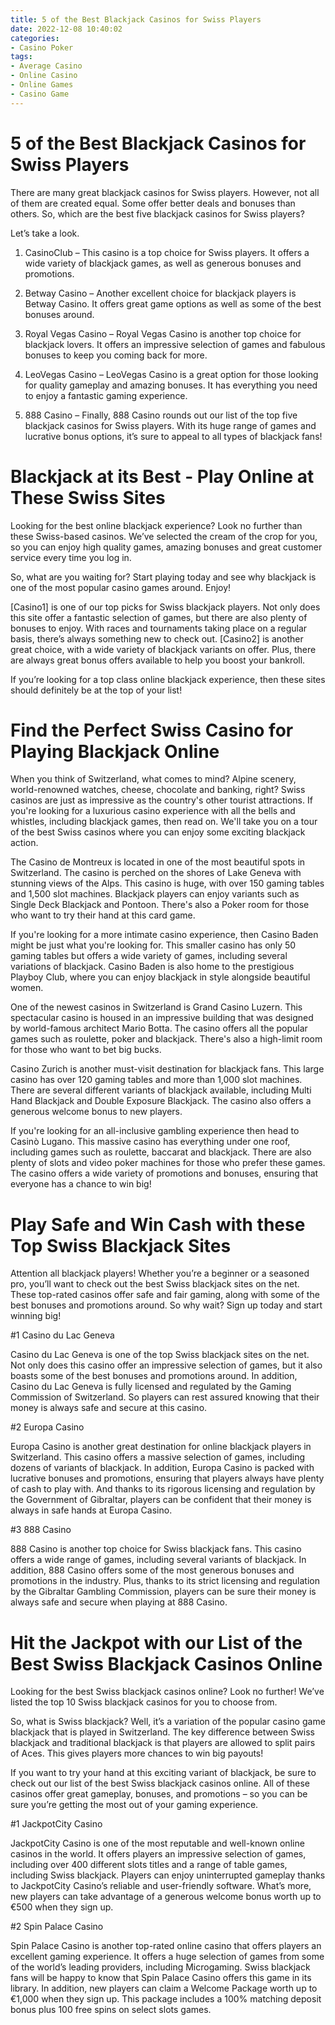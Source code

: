 ```yaml
---
title: 5 of the Best Blackjack Casinos for Swiss Players
date: 2022-12-08 10:40:02
categories:
- Casino Poker
tags:
- Average Casino
- Online Casino
- Online Games
- Casino Game
---
```



#  5 of the Best Blackjack Casinos for Swiss Players

There are many great blackjack casinos for Swiss players. However, not all of them are created equal. Some offer better deals and bonuses than others. So, which are the best five blackjack casinos for Swiss players?

Let’s take a look.

1. CasinoClub – This casino is a top choice for Swiss players. It offers a wide variety of blackjack games, as well as generous bonuses and promotions.

2. Betway Casino – Another excellent choice for blackjack players is Betway Casino. It offers great game options as well as some of the best bonuses around.

3. Royal Vegas Casino – Royal Vegas Casino is another top choice for blackjack lovers. It offers an impressive selection of games and fabulous bonuses to keep you coming back for more.

4. LeoVegas Casino – LeoVegas Casino is a great option for those looking for quality gameplay and amazing bonuses. It has everything you need to enjoy a fantastic gaming experience.

5. 888 Casino – Finally, 888 Casino rounds out our list of the top five blackjack casinos for Swiss players. With its huge range of games and lucrative bonus options, it’s sure to appeal to all types of blackjack fans!

#  Blackjack at its Best - Play Online at These Swiss Sites

Looking for the best online blackjack experience? Look no further than these Swiss-based casinos. We’ve selected the cream of the crop for you, so you can enjoy high quality games, amazing bonuses and great customer service every time you log in.

So, what are you waiting for? Start playing today and see why blackjack is one of the most popular casino games around. Enjoy!

[Casino1] is one of our top picks for Swiss blackjack players. Not only does this site offer a fantastic selection of games, but there are also plenty of bonuses to enjoy. With races and tournaments taking place on a regular basis, there’s always something new to check out. [Casino2] is another great choice, with a wide variety of blackjack variants on offer. Plus, there are always great bonus offers available to help you boost your bankroll.

If you’re looking for a top class online blackjack experience, then these sites should definitely be at the top of your list!

#  Find the Perfect Swiss Casino for Playing Blackjack Online

When you think of Switzerland, what comes to mind? Alpine scenery, world-renowned watches, cheese, chocolate and banking, right? Swiss casinos are just as impressive as the country's other tourist attractions. If you're looking for a luxurious casino experience with all the bells and whistles, including blackjack games, then read on. We'll take you on a tour of the best Swiss casinos where you can enjoy some exciting blackjack action.

The Casino de Montreux is located in one of the most beautiful spots in Switzerland. The casino is perched on the shores of Lake Geneva with stunning views of the Alps. This casino is huge, with over 150 gaming tables and 1,500 slot machines. Blackjack players can enjoy variants such as Single Deck Blackjack and Pontoon. There's also a Poker room for those who want to try their hand at this card game.

If you're looking for a more intimate casino experience, then Casino Baden might be just what you're looking for. This smaller casino has only 50 gaming tables but offers a wide variety of games, including several variations of blackjack. Casino Baden is also home to the prestigious Playboy Club, where you can enjoy blackjack in style alongside beautiful women.

One of the newest casinos in Switzerland is Grand Casino Luzern. This spectacular casino is housed in an impressive building that was designed by world-famous architect Mario Botta. The casino offers all the popular games such as roulette, poker and blackjack. There's also a high-limit room for those who want to bet big bucks.

Casino Zurich is another must-visit destination for blackjack fans. This large casino has over 120 gaming tables and more than 1,000 slot machines. There are several different variants of blackjack available, including Multi Hand Blackjack and Double Exposure Blackjack. The casino also offers a generous welcome bonus to new players.

If you're looking for an all-inclusive gambling experience then head to Casinò Lugano. This massive casino has everything under one roof, including games such as roulette, baccarat and blackjack. There are also plenty of slots and video poker machines for those who prefer these games. The casino offers a wide variety of promotions and bonuses, ensuring that everyone has a chance to win big!

#  Play Safe and Win Cash with these Top Swiss Blackjack Sites

Attention all blackjack players! Whether you’re a beginner or a seasoned pro, you’ll want to check out the best Swiss blackjack sites on the net. These top-rated casinos offer safe and fair gaming, along with some of the best bonuses and promotions around. So why wait? Sign up today and start winning big!

#1 Casino du Lac Geneva

Casino du Lac Geneva is one of the top Swiss blackjack sites on the net. Not only does this casino offer an impressive selection of games, but it also boasts some of the best bonuses and promotions around. In addition, Casino du Lac Geneva is fully licensed and regulated by the Gaming Commission of Switzerland. So players can rest assured knowing that their money is always safe and secure at this casino.

#2 Europa Casino

Europa Casino is another great destination for online blackjack players in Switzerland. This casino offers a massive selection of games, including dozens of variants of blackjack. In addition, Europa Casino is packed with lucrative bonuses and promotions, ensuring that players always have plenty of cash to play with. And thanks to its rigorous licensing and regulation by the Government of Gibraltar, players can be confident that their money is always in safe hands at Europa Casino.

#3 888 Casino

888 Casino is another top choice for Swiss blackjack fans. This casino offers a wide range of games, including several variants of blackjack. In addition, 888 Casino offers some of the most generous bonuses and promotions in the industry. Plus, thanks to its strict licensing and regulation by the Gibraltar Gambling Commission, players can be sure their money is always safe and secure when playing at 888 Casino.

#  Hit the Jackpot with our List of the Best Swiss Blackjack Casinos Online

Looking for the best Swiss blackjack casinos online? Look no further! We’ve listed the top 10 Swiss blackjack casinos for you to choose from.

So, what is Swiss blackjack? Well, it’s a variation of the popular casino game blackjack that is played in Switzerland. The key difference between Swiss blackjack and traditional blackjack is that players are allowed to split pairs of Aces. This gives players more chances to win big payouts!

If you want to try your hand at this exciting variant of blackjack, be sure to check out our list of the best Swiss blackjack casinos online. All of these casinos offer great gameplay, bonuses, and promotions – so you can be sure you’re getting the most out of your gaming experience.

#1 JackpotCity Casino

JackpotCity Casino is one of the most reputable and well-known online casinos in the world. It offers players an impressive selection of games, including over 400 different slots titles and a range of table games, including Swiss blackjack. Players can enjoy uninterrupted gameplay thanks to JackpotCity Casino’s reliable and user-friendly software. What’s more, new players can take advantage of a generous welcome bonus worth up to €500 when they sign up.

#2 Spin Palace Casino

Spin Palace Casino is another top-rated online casino that offers players an excellent gaming experience. It offers a huge selection of games from some of the world’s leading providers, including Microgaming. Swiss blackjack fans will be happy to know that Spin Palace Casino offers this game in its library. In addition, new players can claim a Welcome Package worth up to €1,000 when they sign up. This package includes a 100% matching deposit bonus plus 100 free spins on select slots games.